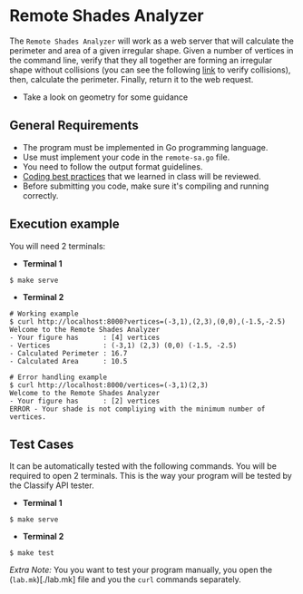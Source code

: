 Remote Shades Analyzer
======================
The `Remote Shades Analyzer` will work as a web server that will
calculate the perimeter and area of a given irregular shape.  Given a
number of vertices in the command line, verify that they all together
are forming an irregular shape without collisions (you can see the
following
[link](https://www.geeksforgeeks.org/check-if-two-given-line-segments-intersect/)
to verify collisions), then, calculate the perimeter. Finally, return it to the
web request.

- Take a look on geometry for some guidance

General Requirements
--------------------
- The program must be implemented in Go programming language.
- Use must implement your code in the `remote-sa.go` file.
- You need to follow the output format guidelines.
- [Coding best practices](http://talks.obedmr.com/programming-art) that we learned in class will be reviewed.
- Before submitting you code, make sure it's compiling and running correctly.


Execution example
-----------------

You will need 2 terminals:

- **Terminal 1**
```
$ make serve
```

- **Terminal 2**
```
# Working example
$ curl http://localhost:8000?vertices=(-3,1),(2,3),(0,0),(-1.5,-2.5)
Welcome to the Remote Shades Analyzer
- Your figure has      : [4] vertices
- Vertices             : (-3,1) (2,3) (0,0) (-1.5, -2.5)
- Calculated Perimeter : 16.7
- Calculated Area      : 10.5

# Error handling example
$ curl http://localhost:8000/vertices=(-3,1)(2,3)
Welcome to the Remote Shades Analyzer
- Your figure has      : [2] vertices
ERROR - Your shade is not compliying with the minimum number of vertices.
```


Test Cases
----------

It can be automatically tested with the following commands. You will be required to open 2 terminals.
This is the way your program will be tested by the Classify API tester.

- **Terminal 1**
```
$ make serve
```

- **Terminal 2**
```
$ make test
```

*Extra Note:*
You you want to test your program manually, you open the (`lab.mk`)[./lab.mk] file and you the `curl` commands separately.